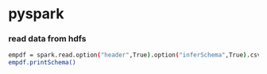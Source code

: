 # pyspark
### read data from hdfs
```bash
empdf = spark.read.option("header",True).option("inferSchema",True).csv("/input_data/employees.csv")
empdf.printSchema() 
```

